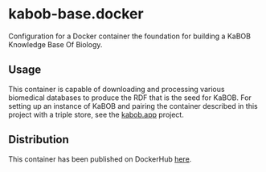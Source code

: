 # kabob-base.docker
Configuration for a Docker container the foundation for building a KaBOB Knowledge Base Of Biology.

## Usage
This container is capable of downloading and processing various biomedical databases to produce the RDF that is the seed for KaBOB. For setting up an instance of KaBOB and pairing the container described in this project with a triple store, see the [kabob.app](https://github.com/bill-baumgartner/kabob.app) project.

## Distribution
This container has been published on DockerHub [here](https://hub.docker.com/r/billbaumgartner/kabob-base/).



